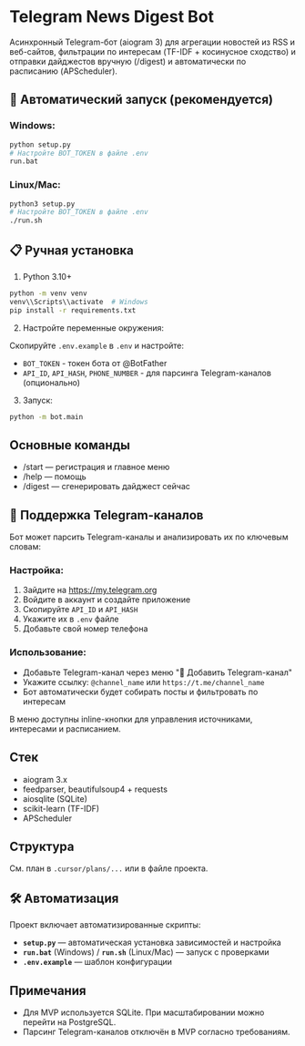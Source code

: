 # Telegram News Digest Bot

Асинхронный Telegram-бот (aiogram 3) для агрегации новостей из RSS и веб-сайтов, фильтрации по интересам (TF-IDF + косинусное сходство) и отправки дайджестов вручную (/digest) и автоматически по расписанию (APScheduler).

## 🚀 Автоматический запуск (рекомендуется)

### Windows:
```bash
python setup.py
# Настройте BOT_TOKEN в файле .env
run.bat
```

### Linux/Mac:
```bash
python3 setup.py
# Настройте BOT_TOKEN в файле .env
./run.sh
```

## 📋 Ручная установка

1) Python 3.10+

```bash
python -m venv venv
venv\\Scripts\\activate  # Windows
pip install -r requirements.txt
```

2) Настройте переменные окружения:

Скопируйте `.env.example` в `.env` и настройте:
- `BOT_TOKEN` - токен бота от @BotFather
- `API_ID`, `API_HASH`, `PHONE_NUMBER` - для парсинга Telegram-каналов (опционально)

3) Запуск:

```bash
python -m bot.main
```

## Основные команды

- /start — регистрация и главное меню
- /help — помощь
- /digest — сгенерировать дайджест сейчас

## 📱 Поддержка Telegram-каналов

Бот может парсить Telegram-каналы и анализировать их по ключевым словам:

### Настройка:
1. Зайдите на https://my.telegram.org
2. Войдите в аккаунт и создайте приложение
3. Скопируйте `API_ID` и `API_HASH`
4. Укажите их в `.env` файле
5. Добавьте свой номер телефона

### Использование:
- Добавьте Telegram-канал через меню "📱 Добавить Telegram-канал"
- Укажите ссылку: `@channel_name` или `https://t.me/channel_name`
- Бот автоматически будет собирать посты и фильтровать по интересам

В меню доступны inline-кнопки для управления источниками, интересами и расписанием.

## Стек

- aiogram 3.x
- feedparser, beautifulsoup4 + requests
- aiosqlite (SQLite)
- scikit-learn (TF-IDF)
- APScheduler

## Структура
См. план в `.cursor/plans/...` или в файле проекта.

## 🛠️ Автоматизация

Проект включает автоматизированные скрипты:

- **`setup.py`** — автоматическая установка зависимостей и настройка
- **`run.bat`** (Windows) / **`run.sh`** (Linux/Mac) — запуск с проверками
- **`.env.example`** — шаблон конфигурации

## Примечания
- Для MVP используется SQLite. При масштабировании можно перейти на PostgreSQL.
- Парсинг Telegram-каналов отключён в MVP согласно требованиям.


